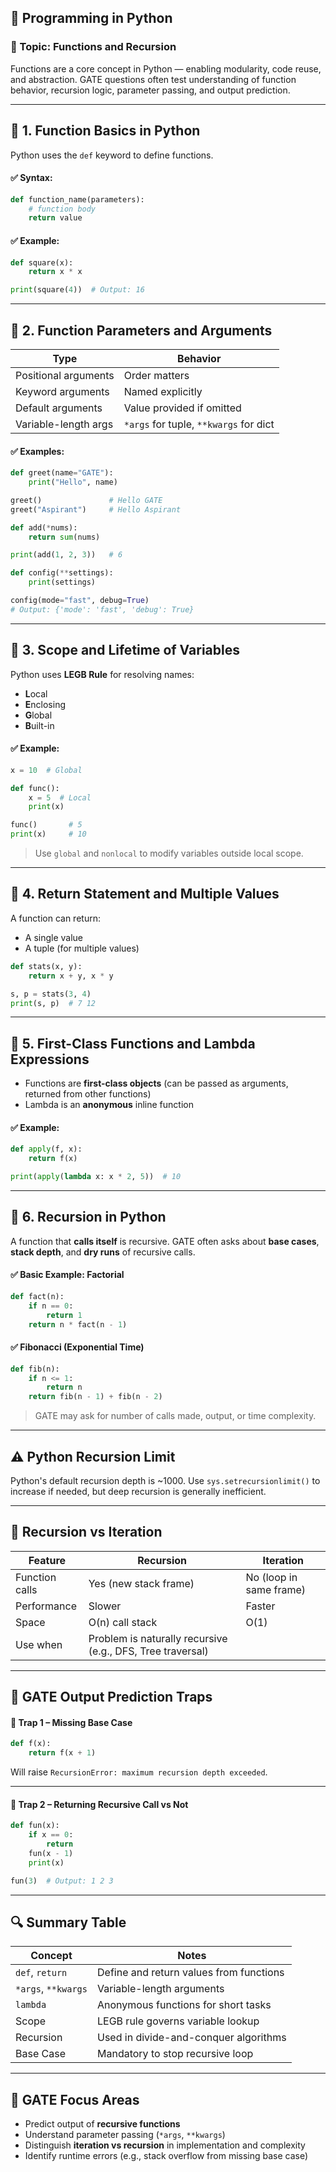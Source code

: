 

## 📘 Programming in Python

### 🔹 Topic: **Functions and Recursion**

Functions are a core concept in Python — enabling modularity, code reuse, and abstraction. GATE questions often test understanding of function behavior, recursion logic, parameter passing, and output prediction.

---

## 🔹 1. **Function Basics in Python**

Python uses the `def` keyword to define functions.

#### ✅ Syntax:

```python
def function_name(parameters):
    # function body
    return value
```

#### ✅ Example:

```python
def square(x):
    return x * x

print(square(4))  # Output: 16
```

---

## 🔹 2. **Function Parameters and Arguments**

| Type                 | Behavior                               |
| -------------------- | -------------------------------------- |
| Positional arguments | Order matters                          |
| Keyword arguments    | Named explicitly                       |
| Default arguments    | Value provided if omitted              |
| Variable-length args | `*args` for tuple, `**kwargs` for dict |

#### ✅ Examples:

```python
def greet(name="GATE"):
    print("Hello", name)

greet()               # Hello GATE
greet("Aspirant")     # Hello Aspirant

def add(*nums):
    return sum(nums)

print(add(1, 2, 3))   # 6

def config(**settings):
    print(settings)

config(mode="fast", debug=True)
# Output: {'mode': 'fast', 'debug': True}
```

---

## 🔹 3. **Scope and Lifetime of Variables**

Python uses **LEGB Rule** for resolving names:

* **L**ocal
* **E**nclosing
* **G**lobal
* **B**uilt-in

#### ✅ Example:

```python
x = 10  # Global

def func():
    x = 5  # Local
    print(x)

func()       # 5
print(x)     # 10
```

> Use `global` and `nonlocal` to modify variables outside local scope.

---

## 🔹 4. **Return Statement and Multiple Values**

A function can return:

* A single value
* A tuple (for multiple values)

```python
def stats(x, y):
    return x + y, x * y

s, p = stats(3, 4)
print(s, p)  # 7 12
```

---

## 🔹 5. **First-Class Functions and Lambda Expressions**

* Functions are **first-class objects** (can be passed as arguments, returned from other functions)
* Lambda is an **anonymous** inline function

#### ✅ Example:

```python
def apply(f, x):
    return f(x)

print(apply(lambda x: x * 2, 5))  # 10
```

---

## 🔹 6. **Recursion in Python**

A function that **calls itself** is recursive. GATE often asks about **base cases**, **stack depth**, and **dry runs** of recursive calls.

#### ✅ Basic Example: Factorial

```python
def fact(n):
    if n == 0:
        return 1
    return n * fact(n - 1)
```

#### ✅ Fibonacci (Exponential Time)

```python
def fib(n):
    if n <= 1:
        return n
    return fib(n - 1) + fib(n - 2)
```

> GATE may ask for number of calls made, output, or time complexity.

---

## ⚠️ Python Recursion Limit

Python's default recursion depth is \~1000. Use `sys.setrecursionlimit()` to increase if needed, but deep recursion is generally inefficient.

---

## 🔁 Recursion vs Iteration

| Feature        | Recursion                                                  | Iteration               |
| -------------- | ---------------------------------------------------------- | ----------------------- |
| Function calls | Yes (new stack frame)                                      | No (loop in same frame) |
| Performance    | Slower                                                     | Faster                  |
| Space          | O(n) call stack                                            | O(1)                    |
| Use when       | Problem is naturally recursive (e.g., DFS, Tree traversal) |                         |

---

## 🧠 GATE Output Prediction Traps

#### 🔸 Trap 1 – Missing Base Case

```python
def f(x):
    return f(x + 1)
```

Will raise `RecursionError: maximum recursion depth exceeded`.

---

#### 🔸 Trap 2 – Returning Recursive Call vs Not

```python
def fun(x):
    if x == 0:
        return
    fun(x - 1)
    print(x)

fun(3)  # Output: 1 2 3
```

---

## 🔍 Summary Table

| Concept             | Notes                                   |
| ------------------- | --------------------------------------- |
| `def`, `return`     | Define and return values from functions |
| `*args`, `**kwargs` | Variable-length arguments               |
| `lambda`            | Anonymous functions for short tasks     |
| Scope               | LEGB rule governs variable lookup       |
| Recursion           | Used in divide-and-conquer algorithms   |
| Base Case           | Mandatory to stop recursive loop        |

---

## 🎯 GATE Focus Areas

* Predict output of **recursive functions**
* Understand parameter passing (`*args`, `**kwargs`)
* Distinguish **iteration vs recursion** in implementation and complexity
* Identify runtime errors (e.g., stack overflow from missing base case)

